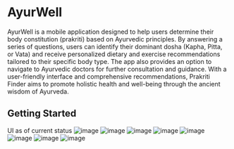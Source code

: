 # AyurWell

AyurWell is a mobile application designed to help users determine their body constitution (prakriti) based on Ayurvedic principles. By answering a series of questions, users can identify their dominant dosha (Kapha, Pitta, or Vata) and receive personalized dietary and exercise recommendations tailored to their specific body type. The app also provides an option to navigate to Ayurvedic doctors for further consultation and guidance. With a user-friendly interface and comprehensive recommendations, Prakriti Finder aims to promote holistic health and well-being through the ancient wisdom of Ayurveda.
## Getting Started

UI as of current status
![image](https://github.com/user-attachments/assets/6d3b6cff-1a65-4afb-8d79-2a5cdea6f6a1)
![image](https://github.com/user-attachments/assets/200112a2-793e-4a72-84a2-4091e1d85a2d)
![image](https://github.com/user-attachments/assets/34d90697-c5ee-46c7-876d-ad47c1e4fb70)
![image](https://github.com/user-attachments/assets/6ad025dc-bad2-46f9-8a71-137474018ec5)
![image](https://github.com/user-attachments/assets/b4cfe0d1-699c-41e2-8700-096327e5643f)
![image](https://github.com/user-attachments/assets/aeed1638-d117-4d3c-ba26-19dfb523fefb)
![image](https://github.com/user-attachments/assets/02e40e05-48f2-4534-973f-67e9b4be0cc7)
![image](https://github.com/user-attachments/assets/723beb20-33bc-494c-a288-b102c51a7b2b)
